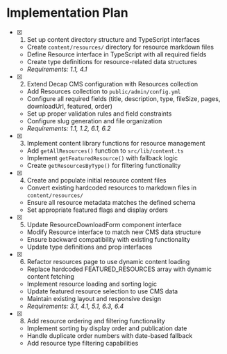 # Implementation Plan

- [x] 1. Set up content directory structure and TypeScript interfaces
  - Create `content/resources/` directory for resource markdown files
  - Define Resource interface in TypeScript with all required fields
  - Create type definitions for resource-related data structures
  - _Requirements: 1.1, 4.1_

- [x] 2. Extend Decap CMS configuration with Resources collection
  - Add Resources collection to `public/admin/config.yml`
  - Configure all required fields (title, description, type, fileSize, pages, downloadUrl, featured, order)
  - Set up proper validation rules and field constraints
  - Configure slug generation and file organization
  - _Requirements: 1.1, 1.2, 6.1, 6.2_

- [x] 3. Implement content library functions for resource management
  - Add `getAllResources()` function to `src/lib/content.ts`
  - Implement `getFeaturedResource()` with fallback logic
  - Create `getResourcesByType()` for filtering functionality


- [x] 4. Create and populate initial resource content files
  - Convert existing hardcoded resources to markdown files in `content/resources/`
  - Ensure all resource metadata matches the defined schema
  - Set appropriate featured flags and display orders
  
- [x] 5. Update ResourceDownloadForm component interface
  - Modify Resource interface to match new CMS data structure
  - Ensure backward compatibility with existing functionality
  - Update type definitions and prop interfaces
  
- [x] 6. Refactor resources page to use dynamic content loading
  - Replace hardcoded FEATURED_RESOURCES array with dynamic content fetching
  - Implement resource loading and sorting logic
  - Update featured resource selection to use CMS data
  - Maintain existing layout and responsive design
  - _Requirements: 3.1, 4.1, 5.1, 6.3, 6.4_

- [x] 8. Add resource ordering and filtering functionality
  - Implement sorting by display order and publication date
  - Handle duplicate order numbers with date-based fallback
  - Add resource type filtering capabilities
